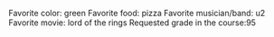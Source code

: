 Favorite color: green
Favorite food: pizza
Favorite musician/band: u2
Favorite movie: lord of the rings
Requested grade in the course:95 
